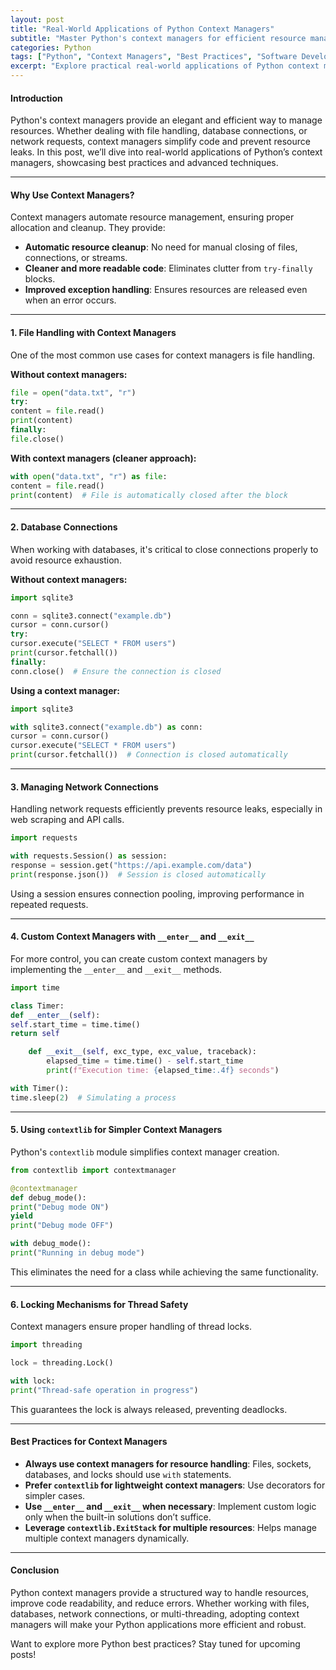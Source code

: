 ```yaml
---
layout: post
title: "Real-World Applications of Python Context Managers"
subtitle: "Master Python's context managers for efficient resource management and clean code"
categories: Python
tags: ["Python", "Context Managers", "Best Practices", "Software Development", "Resource Management"]
excerpt: "Explore practical real-world applications of Python context managers for file handling, database connections, network operations, and more."
---
```


#### Introduction

Python's context managers provide an elegant and efficient way to manage resources. Whether dealing with file handling, database connections, or network requests, context managers simplify code and prevent resource leaks. In this post, we’ll dive into real-world applications of Python’s context managers, showcasing best practices and advanced techniques.

---

#### Why Use Context Managers?

Context managers automate resource management, ensuring proper allocation and cleanup. They provide:

- **Automatic resource cleanup**: No need for manual closing of files, connections, or streams.
- **Cleaner and more readable code**: Eliminates clutter from `try-finally` blocks.
- **Improved exception handling**: Ensures resources are released even when an error occurs.

---

#### 1. File Handling with Context Managers

One of the most common use cases for context managers is file handling.

**Without context managers:**

```python  
file = open("data.txt", "r")  
try:  
content = file.read()  
print(content)  
finally:  
file.close()  
```

**With context managers (cleaner approach):**

```python  
with open("data.txt", "r") as file:  
content = file.read()  
print(content)  # File is automatically closed after the block  
```

---

#### 2. Database Connections

When working with databases, it's critical to close connections properly to avoid resource exhaustion.

**Without context managers:**

```python  
import sqlite3

conn = sqlite3.connect("example.db")  
cursor = conn.cursor()  
try:  
cursor.execute("SELECT * FROM users")  
print(cursor.fetchall())  
finally:  
conn.close()  # Ensure the connection is closed  
```

**Using a context manager:**

```python  
import sqlite3

with sqlite3.connect("example.db") as conn:  
cursor = conn.cursor()  
cursor.execute("SELECT * FROM users")  
print(cursor.fetchall())  # Connection is closed automatically  
```

---

#### 3. Managing Network Connections

Handling network requests efficiently prevents resource leaks, especially in web scraping and API calls.

```python  
import requests

with requests.Session() as session:  
response = session.get("https://api.example.com/data")  
print(response.json())  # Session is closed automatically  
```

Using a session ensures connection pooling, improving performance in repeated requests.

---

#### 4. Custom Context Managers with `__enter__` and `__exit__`

For more control, you can create custom context managers by implementing the `__enter__` and `__exit__` methods.

```python  
import time

class Timer:  
def __enter__(self):  
self.start_time = time.time()  
return self

    def __exit__(self, exc_type, exc_value, traceback):  
        elapsed_time = time.time() - self.start_time  
        print(f"Execution time: {elapsed_time:.4f} seconds")  

with Timer():  
time.sleep(2)  # Simulating a process  
```

---

#### 5. Using `contextlib` for Simpler Context Managers

Python's `contextlib` module simplifies context manager creation.

```python  
from contextlib import contextmanager

@contextmanager  
def debug_mode():  
print("Debug mode ON")  
yield  
print("Debug mode OFF")

with debug_mode():  
print("Running in debug mode")  
```

This eliminates the need for a class while achieving the same functionality.

---

#### 6. Locking Mechanisms for Thread Safety

Context managers ensure proper handling of thread locks.

```python  
import threading

lock = threading.Lock()

with lock:  
print("Thread-safe operation in progress")  
```

This guarantees the lock is always released, preventing deadlocks.

---

#### Best Practices for Context Managers

- **Always use context managers for resource handling**: Files, sockets, databases, and locks should use `with` statements.
- **Prefer `contextlib` for lightweight context managers**: Use decorators for simpler cases.
- **Use `__enter__` and `__exit__` when necessary**: Implement custom logic only when the built-in solutions don’t suffice.
- **Leverage `contextlib.ExitStack` for multiple resources**: Helps manage multiple context managers dynamically.

---

#### Conclusion

Python context managers provide a structured way to handle resources, improve code readability, and reduce errors. Whether working with files, databases, network connections, or multi-threading, adopting context managers will make your Python applications more efficient and robust.

Want to explore more Python best practices? Stay tuned for upcoming posts!  
